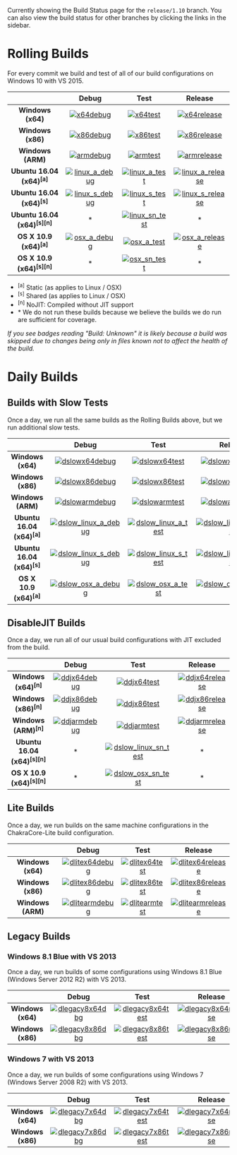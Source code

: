 Currently showing the Build Status page for the `release/1.10` branch. You can also view the build status for other branches by clicking the links in the sidebar.


# Rolling Builds

For every commit we build and test of all of our build configurations on Windows 10 with VS 2015.

|                                           | __Debug__ | __Test__ | __Release__ |
|:-----------------------------------------:|:---------:|:--------:|:-----------:|
| __Windows (x64)__                         | [![x64debug][x64dbgicon]][x64dbglink] | [![x64test][x64testicon]][x64testlink] | [![x64release][x64relicon]][x64rellink] |
| __Windows (x86)__                         | [![x86debug][x86dbgicon]][x86dbglink] | [![x86test][x86testicon]][x86testlink] | [![x86release][x86relicon]][x86rellink] |
| __Windows (ARM)__                         | [![armdebug][armdbgicon]][armdbglink] | [![armtest][armtesticon]][armtestlink] | [![armrelease][armrelicon]][armrellink] |
| __Ubuntu 16.04 (x64)<sup>[a]</sup>__      | [![linux_a_debug][linux_a_dbgicon]][linux_a_dbglink] | [![linux_a_test][linux_a_testicon]][linux_a_testlink] | [![linux_a_release][linux_a_relicon]][linux_a_rellink] |
| __Ubuntu 16.04 (x64)<sup>[s]</sup>__      | [![linux_s_debug][linux_s_dbgicon]][linux_s_dbglink] | [![linux_s_test][linux_s_testicon]][linux_s_testlink] | [![linux_s_release][linux_s_relicon]][linux_s_rellink] |
| __Ubuntu 16.04 (x64)<sup>[s][n]</sup>__   | * | [![linux_sn_test][linux_sn_testicon]][linux_sn_testlink] | * |
| __OS X 10.9 (x64)<sup>[a]</sup>__         | [![osx_a_debug][osx_a_dbgicon]][osx_a_dbglink] | [![osx_a_test][osx_a_testicon]][osx_a_testlink] | [![osx_a_release][osx_a_relicon]][osx_a_rellink] |
| __OS X 10.9 (x64)<sup>[s][n]</sup>__      | * | [![osx_sn_test][osx_sn_testicon]][osx_sn_testlink] | * |

* <sup>[a]</sup> Static (as applies to Linux / OSX)
* <sup>[s]</sup> Shared (as applies to Linux / OSX)
* <sup>[n]</sup> NoJIT: Compiled without JIT support
* \* We do not run these builds because we believe the builds we do run are sufficient for coverage.

*If you see badges reading "Build: Unknown" it is likely because a build was skipped due to changes being only in files known not to affect the health of the build.*

[x64dbgicon]: https://ci2.dot.net/job/Microsoft_ChakraCore/job/release_1.10/job/x64_debug/badge/icon
[x64dbglink]: https://ci2.dot.net/job/Microsoft_ChakraCore/job/release_1.10/job/x64_debug/
[x64testicon]: https://ci2.dot.net/job/Microsoft_ChakraCore/job/release_1.10/job/x64_test/badge/icon
[x64testlink]: https://ci2.dot.net/job/Microsoft_ChakraCore/job/release_1.10/job/x64_test/
[x64relicon]: https://ci2.dot.net/job/Microsoft_ChakraCore/job/release_1.10/job/x64_release/badge/icon
[x64rellink]: https://ci2.dot.net/job/Microsoft_ChakraCore/job/release_1.10/job/x64_release/

[x86dbgicon]: https://ci2.dot.net/job/Microsoft_ChakraCore/job/release_1.10/job/x86_debug/badge/icon
[x86dbglink]: https://ci2.dot.net/job/Microsoft_ChakraCore/job/release_1.10/job/x86_debug/
[x86testicon]: https://ci2.dot.net/job/Microsoft_ChakraCore/job/release_1.10/job/x86_test/badge/icon
[x86testlink]: https://ci2.dot.net/job/Microsoft_ChakraCore/job/release_1.10/job/x86_test/
[x86relicon]: https://ci2.dot.net/job/Microsoft_ChakraCore/job/release_1.10/job/x86_release/badge/icon
[x86rellink]: https://ci2.dot.net/job/Microsoft_ChakraCore/job/release_1.10/job/x86_release/

[armdbgicon]: https://ci2.dot.net/job/Microsoft_ChakraCore/job/release_1.10/job/arm_debug/badge/icon
[armdbglink]: https://ci2.dot.net/job/Microsoft_ChakraCore/job/release_1.10/job/arm_debug/
[armtesticon]: https://ci2.dot.net/job/Microsoft_ChakraCore/job/release_1.10/job/arm_test/badge/icon
[armtestlink]: https://ci2.dot.net/job/Microsoft_ChakraCore/job/release_1.10/job/arm_test/
[armrelicon]: https://ci2.dot.net/job/Microsoft_ChakraCore/job/release_1.10/job/arm_release/badge/icon
[armrellink]: https://ci2.dot.net/job/Microsoft_ChakraCore/job/release_1.10/job/arm_release/

[linux_a_dbgicon]: https://ci2.dot.net/job/Microsoft_ChakraCore/job/release_1.10/job/static_ubuntu_linux_debug/badge/icon
[linux_a_dbglink]: https://ci2.dot.net/job/Microsoft_ChakraCore/job/release_1.10/job/static_ubuntu_linux_debug/
[linux_a_testicon]: https://ci2.dot.net/job/Microsoft_ChakraCore/job/release_1.10/job/static_ubuntu_linux_test/badge/icon
[linux_a_testlink]: https://ci2.dot.net/job/Microsoft_ChakraCore/job/release_1.10/job/static_ubuntu_linux_test/
[linux_a_relicon]: https://ci2.dot.net/job/Microsoft_ChakraCore/job/release_1.10/job/static_ubuntu_linux_release/badge/icon
[linux_a_rellink]: https://ci2.dot.net/job/Microsoft_ChakraCore/job/release_1.10/job/static_ubuntu_linux_release/

[linux_s_dbgicon]: https://ci2.dot.net/job/Microsoft_ChakraCore/job/release_1.10/job/shared_ubuntu_linux_debug/badge/icon
[linux_s_dbglink]: https://ci2.dot.net/job/Microsoft_ChakraCore/job/release_1.10/job/shared_ubuntu_linux_debug/
[linux_s_testicon]: https://ci2.dot.net/job/Microsoft_ChakraCore/job/release_1.10/job/shared_ubuntu_linux_test/badge/icon
[linux_s_testlink]: https://ci2.dot.net/job/Microsoft_ChakraCore/job/release_1.10/job/shared_ubuntu_linux_test/
[linux_s_relicon]: https://ci2.dot.net/job/Microsoft_ChakraCore/job/release_1.10/job/shared_ubuntu_linux_release/badge/icon
[linux_s_rellink]: https://ci2.dot.net/job/Microsoft_ChakraCore/job/release_1.10/job/shared_ubuntu_linux_release/

[linux_sn_dbgicon]: https://ci2.dot.net/job/Microsoft_ChakraCore/job/release_1.10/job/_no_jit_shared_ubuntu_linux_debug/badge/icon
[linux_sn_dbglink]: https://ci2.dot.net/job/Microsoft_ChakraCore/job/release_1.10/job/_no_jit_shared_ubuntu_linux_debug/
[linux_sn_testicon]: https://ci2.dot.net/job/Microsoft_ChakraCore/job/release_1.10/job/_no_jit_shared_ubuntu_linux_test/badge/icon
[linux_sn_testlink]: https://ci2.dot.net/job/Microsoft_ChakraCore/job/release_1.10/job/_no_jit_shared_ubuntu_linux_test/
[linux_sn_relicon]: https://ci2.dot.net/job/Microsoft_ChakraCore/job/release_1.10/job/_no_jit_shared_ubuntu_linux_release/badge/icon
[linux_sn_rellink]: https://ci2.dot.net/job/Microsoft_ChakraCore/job/release_1.10/job/_no_jit_shared_ubuntu_linux_release/

[osx_a_dbgicon]: https://ci2.dot.net/job/Microsoft_ChakraCore/job/release_1.10/job/static_osx_osx_debug/badge/icon
[osx_a_dbglink]: https://ci2.dot.net/job/Microsoft_ChakraCore/job/release_1.10/job/static_osx_osx_debug/
[osx_a_testicon]: https://ci2.dot.net/job/Microsoft_ChakraCore/job/release_1.10/job/static_osx_osx_test/badge/icon
[osx_a_testlink]: https://ci2.dot.net/job/Microsoft_ChakraCore/job/release_1.10/job/static_osx_osx_test/
[osx_a_relicon]: https://ci2.dot.net/job/Microsoft_ChakraCore/job/release_1.10/job/static_osx_osx_release/badge/icon
[osx_a_rellink]: https://ci2.dot.net/job/Microsoft_ChakraCore/job/release_1.10/job/static_osx_osx_release/

[osx_sn_dbgicon]: https://ci2.dot.net/job/Microsoft_ChakraCore/job/release_1.10/job/_no_jit_shared_osx_osx_debug/badge/icon
[osx_sn_dbglink]: https://ci2.dot.net/job/Microsoft_ChakraCore/job/release_1.10/job/_no_jit_shared_osx_osx_debug/
[osx_sn_testicon]: https://ci2.dot.net/job/Microsoft_ChakraCore/job/release_1.10/job/_no_jit_shared_osx_osx_test/badge/icon
[osx_sn_testlink]: https://ci2.dot.net/job/Microsoft_ChakraCore/job/release_1.10/job/_no_jit_shared_osx_osx_test/
[osx_sn_relicon]: https://ci2.dot.net/job/Microsoft_ChakraCore/job/release_1.10/job/_no_jit_shared_osx_osx_release/badge/icon
[osx_sn_rellink]: https://ci2.dot.net/job/Microsoft_ChakraCore/job/release_1.10/job/_no_jit_shared_osx_osx_release/

# Daily Builds

## Builds with Slow Tests

Once a day, we run all the same builds as the Rolling Builds above, but we run additional slow tests.

|                                       | __Debug__ | __Test__ | __Release__ |
|:-------------------------------------:|:---------:|:--------:|:-----------:|
| __Windows (x64)__                     | [![dslowx64debug][dslowx64dbgicon]][dslowx64dbglink] | [![dslowx64test][dslowx64testicon]][dslowx64testlink] | [![dslowx64release][dslowx64relicon]][dslowx64rellink] |
| __Windows (x86)__                     | [![dslowx86debug][dslowx86dbgicon]][dslowx86dbglink] | [![dslowx86test][dslowx86testicon]][dslowx86testlink] | [![dslowx86release][dslowx86relicon]][dslowx86rellink] |
| __Windows (ARM)__                     | [![dslowarmdebug][dslowarmdbgicon]][dslowarmdbglink] | [![dslowarmtest][dslowarmtesticon]][dslowarmtestlink] | [![dslowarmrelease][dslowarmrelicon]][dslowarmrellink] |
| __Ubuntu 16.04 (x64)<sup>[a]</sup>__  | [![dslow_linux_a_debug][dslow_linux_a_dbgicon]][dslow_linux_a_dbglink] | [![dslow_linux_a_test][dslow_linux_a_testicon]][dslow_linux_a_testlink] | [![dslow_linux_a_release][dslow_linux_a_relicon]][dslow_linux_a_rellink] |
| __Ubuntu 16.04 (x64)<sup>[s]</sup>__  | [![dslow_linux_s_debug][dslow_linux_s_dbgicon]][dslow_linux_s_dbglink] | [![dslow_linux_s_test][dslow_linux_s_testicon]][dslow_linux_s_testlink] | [![dslow_linux_s_release][dslow_linux_s_relicon]][dslow_linux_s_rellink] |
| __OS X 10.9 (x64)<sup>[a]</sup>__     | [![dslow_osx_a_debug][dslow_osx_a_dbgicon]][dslow_osx_a_dbglink] | [![dslow_osx_a_test][dslow_osx_a_testicon]][dslow_osx_a_testlink] | [![dslow_osx_a_release][dslow_osx_a_relicon]][dslow_osx_a_rellink] |

[dslowx64dbgicon]: https://ci2.dot.net/job/Microsoft_ChakraCore/job/release_1.10/job/daily_slow_x64_debug/badge/icon
[dslowx64dbglink]: https://ci2.dot.net/job/Microsoft_ChakraCore/job/release_1.10/job/daily_slow_x64_debug/
[dslowx64testicon]: https://ci2.dot.net/job/Microsoft_ChakraCore/job/release_1.10/job/daily_slow_x64_test/badge/icon
[dslowx64testlink]: https://ci2.dot.net/job/Microsoft_ChakraCore/job/release_1.10/job/daily_slow_x64_test/
[dslowx64relicon]: https://ci2.dot.net/job/Microsoft_ChakraCore/job/release_1.10/job/daily_slow_x64_release/badge/icon
[dslowx64rellink]: https://ci2.dot.net/job/Microsoft_ChakraCore/job/release_1.10/job/daily_slow_x64_release/

[dslowx86dbgicon]: https://ci2.dot.net/job/Microsoft_ChakraCore/job/release_1.10/job/daily_slow_x86_debug/badge/icon
[dslowx86dbglink]: https://ci2.dot.net/job/Microsoft_ChakraCore/job/release_1.10/job/daily_slow_x86_debug/
[dslowx86testicon]: https://ci2.dot.net/job/Microsoft_ChakraCore/job/release_1.10/job/daily_slow_x86_test/badge/icon
[dslowx86testlink]: https://ci2.dot.net/job/Microsoft_ChakraCore/job/release_1.10/job/daily_slow_x86_test/
[dslowx86relicon]: https://ci2.dot.net/job/Microsoft_ChakraCore/job/release_1.10/job/daily_slow_x86_release/badge/icon
[dslowx86rellink]: https://ci2.dot.net/job/Microsoft_ChakraCore/job/release_1.10/job/daily_slow_x86_release/

[dslowarmdbgicon]: https://ci2.dot.net/job/Microsoft_ChakraCore/job/release_1.10/job/daily_slow_arm_debug/badge/icon
[dslowarmdbglink]: https://ci2.dot.net/job/Microsoft_ChakraCore/job/release_1.10/job/daily_slow_arm_debug/
[dslowarmtesticon]: https://ci2.dot.net/job/Microsoft_ChakraCore/job/release_1.10/job/daily_slow_arm_test/badge/icon
[dslowarmtestlink]: https://ci2.dot.net/job/Microsoft_ChakraCore/job/release_1.10/job/daily_slow_arm_test/
[dslowarmrelicon]: https://ci2.dot.net/job/Microsoft_ChakraCore/job/release_1.10/job/daily_slow_arm_release/badge/icon
[dslowarmrellink]: https://ci2.dot.net/job/Microsoft_ChakraCore/job/release_1.10/job/daily_slow_arm_release/

<!-- The jobs below are duplicates of the rolling build jobs, which run all of the same (slow) tests -->

[dslow_linux_a_dbgicon]: https://ci2.dot.net/job/Microsoft_ChakraCore/job/release_1.10/job/static_ubuntu_linux_debug/badge/icon
[dslow_linux_a_dbglink]: https://ci2.dot.net/job/Microsoft_ChakraCore/job/release_1.10/job/static_ubuntu_linux_debug/
[dslow_linux_a_testicon]: https://ci2.dot.net/job/Microsoft_ChakraCore/job/release_1.10/job/static_ubuntu_linux_test/badge/icon
[dslow_linux_a_testlink]: https://ci2.dot.net/job/Microsoft_ChakraCore/job/release_1.10/job/static_ubuntu_linux_test/
[dslow_linux_a_relicon]: https://ci2.dot.net/job/Microsoft_ChakraCore/job/release_1.10/job/static_ubuntu_linux_release/badge/icon
[dslow_linux_a_rellink]: https://ci2.dot.net/job/Microsoft_ChakraCore/job/release_1.10/job/static_ubuntu_linux_release/

[dslow_linux_s_dbgicon]: https://ci2.dot.net/job/Microsoft_ChakraCore/job/release_1.10/job/shared_ubuntu_linux_debug/badge/icon
[dslow_linux_s_dbglink]: https://ci2.dot.net/job/Microsoft_ChakraCore/job/release_1.10/job/shared_ubuntu_linux_debug/
[dslow_linux_s_testicon]: https://ci2.dot.net/job/Microsoft_ChakraCore/job/release_1.10/job/shared_ubuntu_linux_test/badge/icon
[dslow_linux_s_testlink]: https://ci2.dot.net/job/Microsoft_ChakraCore/job/release_1.10/job/shared_ubuntu_linux_test/
[dslow_linux_s_relicon]: https://ci2.dot.net/job/Microsoft_ChakraCore/job/release_1.10/job/shared_ubuntu_linux_release/badge/icon
[dslow_linux_s_rellink]: https://ci2.dot.net/job/Microsoft_ChakraCore/job/release_1.10/job/shared_ubuntu_linux_release/

[dslow_osx_a_dbgicon]: https://ci2.dot.net/job/Microsoft_ChakraCore/job/release_1.10/job/static_osx_osx_debug/badge/icon
[dslow_osx_a_dbglink]: https://ci2.dot.net/job/Microsoft_ChakraCore/job/release_1.10/job/static_osx_osx_debug/
[dslow_osx_a_testicon]: https://ci2.dot.net/job/Microsoft_ChakraCore/job/release_1.10/job/static_osx_osx_test/badge/icon
[dslow_osx_a_testlink]: https://ci2.dot.net/job/Microsoft_ChakraCore/job/release_1.10/job/static_osx_osx_test/
[dslow_osx_a_relicon]: https://ci2.dot.net/job/Microsoft_ChakraCore/job/release_1.10/job/static_osx_osx_release/badge/icon
[dslow_osx_a_rellink]: https://ci2.dot.net/job/Microsoft_ChakraCore/job/release_1.10/job/static_osx_osx_release/


## DisableJIT Builds

Once a day, we run all of our usual build configurations with JIT excluded from the build.

|                                           | __Debug__ | __Test__ | __Release__ |
|:-----------------------------------------:|:---------:|:--------:|:-----------:|
| __Windows (x64)<sup>[n]</sup>__           | [![ddjx64debug][ddjx64dbgicon]][ddjx64dbglink] | [![ddjx64test][ddjx64testicon]][ddjx64testlink] | [![ddjx64release][ddjx64relicon]][ddjx64rellink] |
| __Windows (x86)<sup>[n]</sup>__           | [![ddjx86debug][ddjx86dbgicon]][ddjx86dbglink] | [![ddjx86test][ddjx86testicon]][ddjx86testlink] | [![ddjx86release][ddjx86relicon]][ddjx86rellink] |
| __Windows (ARM)<sup>[n]</sup>__           | [![ddjarmdebug][ddjarmdbgicon]][ddjarmdbglink] | [![ddjarmtest][ddjarmtesticon]][ddjarmtestlink] | [![ddjarmrelease][ddjarmrelicon]][ddjarmrellink] |
| __Ubuntu 16.04 (x64)<sup>[s][n]</sup>__   | * | [![dslow_linux_sn_test][dslow_linux_sn_testicon]][dslow_linux_sn_testlink] | * |
| __OS X 10.9 (x64)<sup>[s][n]</sup>__      | * | [![dslow_osx_sn_test][dslow_osx_sn_testicon]][dslow_osx_sn_testlink] | * |

[ddjx64dbgicon]: https://ci2.dot.net/job/Microsoft_ChakraCore/job/release_1.10/job/daily_disablejit_x64_debug/badge/icon
[ddjx64dbglink]: https://ci2.dot.net/job/Microsoft_ChakraCore/job/release_1.10/job/daily_disablejit_x64_debug/
[ddjx64testicon]: https://ci2.dot.net/job/Microsoft_ChakraCore/job/release_1.10/job/daily_disablejit_x64_test/badge/icon
[ddjx64testlink]: https://ci2.dot.net/job/Microsoft_ChakraCore/job/release_1.10/job/daily_disablejit_x64_test/
[ddjx64relicon]: https://ci2.dot.net/job/Microsoft_ChakraCore/job/release_1.10/job/daily_disablejit_x64_release/badge/icon
[ddjx64rellink]: https://ci2.dot.net/job/Microsoft_ChakraCore/job/release_1.10/job/daily_disablejit_x64_release/

[ddjx86dbgicon]: https://ci2.dot.net/job/Microsoft_ChakraCore/job/release_1.10/job/daily_disablejit_x86_debug/badge/icon
[ddjx86dbglink]: https://ci2.dot.net/job/Microsoft_ChakraCore/job/release_1.10/job/daily_disablejit_x86_debug/
[ddjx86testicon]: https://ci2.dot.net/job/Microsoft_ChakraCore/job/release_1.10/job/daily_disablejit_x86_test/badge/icon
[ddjx86testlink]: https://ci2.dot.net/job/Microsoft_ChakraCore/job/release_1.10/job/daily_disablejit_x86_test/
[ddjx86relicon]: https://ci2.dot.net/job/Microsoft_ChakraCore/job/release_1.10/job/daily_disablejit_x86_release/badge/icon
[ddjx86rellink]: https://ci2.dot.net/job/Microsoft_ChakraCore/job/release_1.10/job/daily_disablejit_x86_release/

[ddjarmdbgicon]: https://ci2.dot.net/job/Microsoft_ChakraCore/job/release_1.10/job/daily_disablejit_arm_debug/badge/icon
[ddjarmdbglink]: https://ci2.dot.net/job/Microsoft_ChakraCore/job/release_1.10/job/daily_disablejit_arm_debug/
[ddjarmtesticon]: https://ci2.dot.net/job/Microsoft_ChakraCore/job/release_1.10/job/daily_disablejit_arm_test/badge/icon
[ddjarmtestlink]: https://ci2.dot.net/job/Microsoft_ChakraCore/job/release_1.10/job/daily_disablejit_arm_test/
[ddjarmrelicon]: https://ci2.dot.net/job/Microsoft_ChakraCore/job/release_1.10/job/daily_disablejit_arm_release/badge/icon
[ddjarmrellink]: https://ci2.dot.net/job/Microsoft_ChakraCore/job/release_1.10/job/daily_disablejit_arm_release/

[dslow_linux_sn_dbgicon]: https://ci2.dot.net/job/Microsoft_ChakraCore/job/release_1.10/job/_no_jit_shared_ubuntu_linux_debug/badge/icon
[dslow_linux_sn_dbglink]: https://ci2.dot.net/job/Microsoft_ChakraCore/job/release_1.10/job/_no_jit_shared_ubuntu_linux_debug/
[dslow_linux_sn_testicon]: https://ci2.dot.net/job/Microsoft_ChakraCore/job/release_1.10/job/_no_jit_shared_ubuntu_linux_test/badge/icon
[dslow_linux_sn_testlink]: https://ci2.dot.net/job/Microsoft_ChakraCore/job/release_1.10/job/_no_jit_shared_ubuntu_linux_test/
[dslow_linux_sn_relicon]: https://ci2.dot.net/job/Microsoft_ChakraCore/job/release_1.10/job/_no_jit_shared_ubuntu_linux_release/badge/icon
[dslow_linux_sn_rellink]: https://ci2.dot.net/job/Microsoft_ChakraCore/job/release_1.10/job/_no_jit_shared_ubuntu_linux_release/

[dslow_osx_sn_dbgicon]: https://ci2.dot.net/job/Microsoft_ChakraCore/job/release_1.10/job/_no_jit_shared_osx_osx_debug/badge/icon
[dslow_osx_sn_dbglink]: https://ci2.dot.net/job/Microsoft_ChakraCore/job/release_1.10/job/_no_jit_shared_osx_osx_debug/
[dslow_osx_sn_testicon]: https://ci2.dot.net/job/Microsoft_ChakraCore/job/release_1.10/job/_no_jit_shared_osx_osx_test/badge/icon
[dslow_osx_sn_testlink]: https://ci2.dot.net/job/Microsoft_ChakraCore/job/release_1.10/job/_no_jit_shared_osx_osx_test/
[dslow_osx_sn_relicon]: https://ci2.dot.net/job/Microsoft_ChakraCore/job/release_1.10/job/_no_jit_shared_osx_osx_release/badge/icon
[dslow_osx_sn_rellink]: https://ci2.dot.net/job/Microsoft_ChakraCore/job/release_1.10/job/_no_jit_shared_osx_osx_release/


## Lite Builds

Once a day, we run builds on the same machine configurations in the ChakraCore-Lite build configuration.

|                                       | __Debug__ | __Test__ | __Release__ |
|:-------------------------------------:|:---------:|:--------:|:-----------:|
| __Windows (x64)__                     | [![dlitex64debug][dlitex64dbgicon]][dlitex64dbglink] | [![dlitex64test][dlitex64testicon]][dlitex64testlink] | [![dlitex64release][dlitex64relicon]][dlitex64rellink] |
| __Windows (x86)__                     | [![dlitex86debug][dlitex86dbgicon]][dlitex86dbglink] | [![dlitex86test][dlitex86testicon]][dlitex86testlink] | [![dlitex86release][dlitex86relicon]][dlitex86rellink] |
| __Windows (ARM)__                     | [![dlitearmdebug][dlitearmdbgicon]][dlitearmdbglink] | [![dlitearmtest][dlitearmtesticon]][dlitearmtestlink] | [![dlitearmrelease][dlitearmrelicon]][dlitearmrellink] |

[dlitex64dbgicon]: https://ci2.dot.net/job/Microsoft_ChakraCore/job/release_1.10/job/daily_lite_x64_debug/badge/icon
[dlitex64dbglink]: https://ci2.dot.net/job/Microsoft_ChakraCore/job/release_1.10/job/daily_lite_x64_debug/
[dlitex64testicon]: https://ci2.dot.net/job/Microsoft_ChakraCore/job/release_1.10/job/daily_lite_x64_test/badge/icon
[dlitex64testlink]: https://ci2.dot.net/job/Microsoft_ChakraCore/job/release_1.10/job/daily_lite_x64_test/
[dlitex64relicon]: https://ci2.dot.net/job/Microsoft_ChakraCore/job/release_1.10/job/daily_lite_x64_release/badge/icon
[dlitex64rellink]: https://ci2.dot.net/job/Microsoft_ChakraCore/job/release_1.10/job/daily_lite_x64_release/

[dlitex86dbgicon]: https://ci2.dot.net/job/Microsoft_ChakraCore/job/release_1.10/job/daily_lite_x86_debug/badge/icon
[dlitex86dbglink]: https://ci2.dot.net/job/Microsoft_ChakraCore/job/release_1.10/job/daily_lite_x86_debug/
[dlitex86testicon]: https://ci2.dot.net/job/Microsoft_ChakraCore/job/release_1.10/job/daily_lite_x86_test/badge/icon
[dlitex86testlink]: https://ci2.dot.net/job/Microsoft_ChakraCore/job/release_1.10/job/daily_lite_x86_test/
[dlitex86relicon]: https://ci2.dot.net/job/Microsoft_ChakraCore/job/release_1.10/job/daily_lite_x86_release/badge/icon
[dlitex86rellink]: https://ci2.dot.net/job/Microsoft_ChakraCore/job/release_1.10/job/daily_lite_x86_release/

[dlitearmdbgicon]: https://ci2.dot.net/job/Microsoft_ChakraCore/job/release_1.10/job/daily_lite_arm_debug/badge/icon
[dlitearmdbglink]: https://ci2.dot.net/job/Microsoft_ChakraCore/job/release_1.10/job/daily_lite_arm_debug/
[dlitearmtesticon]: https://ci2.dot.net/job/Microsoft_ChakraCore/job/release_1.10/job/daily_lite_arm_test/badge/icon
[dlitearmtestlink]: https://ci2.dot.net/job/Microsoft_ChakraCore/job/release_1.10/job/daily_lite_arm_test/
[dlitearmrelicon]: https://ci2.dot.net/job/Microsoft_ChakraCore/job/release_1.10/job/daily_lite_arm_release/badge/icon
[dlitearmrellink]: https://ci2.dot.net/job/Microsoft_ChakraCore/job/release_1.10/job/daily_lite_arm_release/


## Legacy Builds

### Windows 8.1 Blue with VS 2013

Once a day, we run builds of some configurations using Windows 8.1 Blue (Windows Server 2012 R2) with VS 2013.

|                   | __Debug__ | __Test__ | __Release__ |
|:-----------------:|:---------:|:--------:|:-----------:|
| __Windows (x64)__ | [![dlegacy8x64dbg][dlegacy8x64dbgicon]][dlegacy8x64dbglink] | [![dlegacy8x64test][dlegacy8x64testicon]][dlegacy8x64testlink] | [![dlegacy8x64release][dlegacy8x64relicon]][dlegacy8x64rellink] |
| __Windows (x86)__ | [![dlegacy8x86dbg][dlegacy8x86dbgicon]][dlegacy8x86dbglink] | [![dlegacy8x86test][dlegacy8x86testicon]][dlegacy8x86testlink] | [![dlegacy8x86release][dlegacy8x86relicon]][dlegacy8x86rellink] |

[dlegacy8x64dbgicon]: https://ci2.dot.net/job/Microsoft_ChakraCore/job/release_1.10/job/daily_legacy8_x64_debug/badge/icon
[dlegacy8x64dbglink]: https://ci2.dot.net/job/Microsoft_ChakraCore/job/release_1.10/job/daily_legacy8_x64_debug/
[dlegacy8x64testicon]: https://ci2.dot.net/job/Microsoft_ChakraCore/job/release_1.10/job/daily_legacy8_x64_test/badge/icon
[dlegacy8x64testlink]: https://ci2.dot.net/job/Microsoft_ChakraCore/job/release_1.10/job/daily_legacy8_x64_test/
[dlegacy8x64relicon]: https://ci2.dot.net/job/Microsoft_ChakraCore/job/release_1.10/job/daily_legacy8_x64_release/badge/icon
[dlegacy8x64rellink]: https://ci2.dot.net/job/Microsoft_ChakraCore/job/release_1.10/job/daily_legacy8_x64_release/

[dlegacy8x86dbgicon]: https://ci2.dot.net/job/Microsoft_ChakraCore/job/release_1.10/job/daily_legacy8_x86_debug/badge/icon
[dlegacy8x86dbglink]: https://ci2.dot.net/job/Microsoft_ChakraCore/job/release_1.10/job/daily_legacy8_x86_debug/
[dlegacy8x86testicon]: https://ci2.dot.net/job/Microsoft_ChakraCore/job/release_1.10/job/daily_legacy8_x86_test/badge/icon
[dlegacy8x86testlink]: https://ci2.dot.net/job/Microsoft_ChakraCore/job/release_1.10/job/daily_legacy8_x86_test/
[dlegacy8x86relicon]: https://ci2.dot.net/job/Microsoft_ChakraCore/job/release_1.10/job/daily_legacy8_x86_release/badge/icon
[dlegacy8x86rellink]: https://ci2.dot.net/job/Microsoft_ChakraCore/job/release_1.10/job/daily_legacy8_x86_release/


### Windows 7 with VS 2013

Once a day, we run builds of some configurations using Windows 7 (Windows Server 2008 R2) with VS 2013.

|                   | __Debug__ | __Test__ | __Release__ |
|:-----------------:|:---------:|:--------:|:-----------:|
| __Windows (x64)__ | [![dlegacy7x64dbg][dlegacy7x64dbgicon]][dlegacy7x64dbglink] | [![dlegacy7x64test][dlegacy7x64testicon]][dlegacy7x64testlink] | [![dlegacy7x64release][dlegacy7x64relicon]][dlegacy7x64rellink] |
| __Windows (x86)__ | [![dlegacy7x86dbg][dlegacy7x86dbgicon]][dlegacy7x86dbglink] | [![dlegacy7x86test][dlegacy7x86testicon]][dlegacy7x86testlink] | [![dlegacy7x86release][dlegacy7x86relicon]][dlegacy7x86rellink] |

[dlegacy7x64dbgicon]: https://ci2.dot.net/job/Microsoft_ChakraCore/job/release_1.10/job/daily_legacy7_x64_debug/badge/icon
[dlegacy7x64dbglink]: https://ci2.dot.net/job/Microsoft_ChakraCore/job/release_1.10/job/daily_legacy7_x64_debug/
[dlegacy7x64testicon]: https://ci2.dot.net/job/Microsoft_ChakraCore/job/release_1.10/job/daily_legacy7_x64_test/badge/icon
[dlegacy7x64testlink]: https://ci2.dot.net/job/Microsoft_ChakraCore/job/release_1.10/job/daily_legacy7_x64_test/
[dlegacy7x64relicon]: https://ci2.dot.net/job/Microsoft_ChakraCore/job/release_1.10/job/daily_legacy7_x64_release/badge/icon
[dlegacy7x64rellink]: https://ci2.dot.net/job/Microsoft_ChakraCore/job/release_1.10/job/daily_legacy7_x64_release/

[dlegacy7x86dbgicon]: https://ci2.dot.net/job/Microsoft_ChakraCore/job/release_1.10/job/daily_legacy7_x86_debug/badge/icon
[dlegacy7x86dbglink]: https://ci2.dot.net/job/Microsoft_ChakraCore/job/release_1.10/job/daily_legacy7_x86_debug/
[dlegacy7x86testicon]: https://ci2.dot.net/job/Microsoft_ChakraCore/job/release_1.10/job/daily_legacy7_x86_test/badge/icon
[dlegacy7x86testlink]: https://ci2.dot.net/job/Microsoft_ChakraCore/job/release_1.10/job/daily_legacy7_x86_test/
[dlegacy7x86relicon]: https://ci2.dot.net/job/Microsoft_ChakraCore/job/release_1.10/job/daily_legacy7_x86_release/badge/icon
[dlegacy7x86rellink]: https://ci2.dot.net/job/Microsoft_ChakraCore/job/release_1.10/job/daily_legacy7_x86_release/
